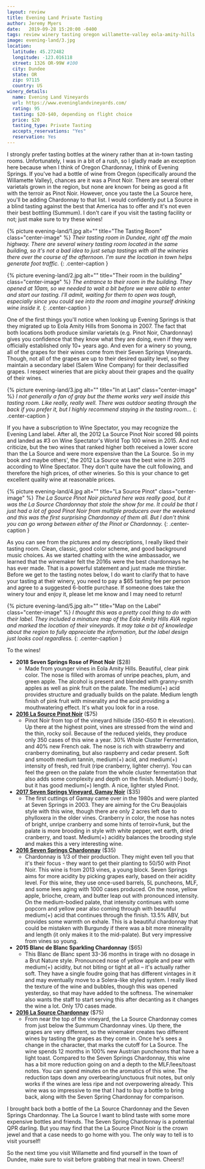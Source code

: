 ```yaml
---
layout: review
title: Evening Land Private Tasting
author: Jeremy Myers
date:   2019-09-28 15:20:00 -0400
tags: review winery tasting oregon willamette-valley eola-amity-hills
image: evening-land/3.jpg
location:
  latitude: 45.272482
  longitude: -123.016118
  street: 1326 OR-99W #100
  city: Dundee
  state: OR
  zip: 97115
  country: US
winery_details:
  name: Evening Land Vineyards
  url: https://www.eveninglandvineyards.com/
  rating: 95
  tasting: $20-$40, depending on flight choice
  price: $20
  tasting_type: Private Tasting
  accepts_reservations: "Yes"
  reservation: Yes
---
```

I strongly prefer tasting bottles at the winery rather than at in-town tasting rooms.  Unfortunately, I was in a bit of a rush, so I gladly made an exception here because when I think of Oregon Chardonnay, I think of Evening Springs.  If you've had a bottle of wine from Oregon (specifically around the Willamette Valley), chances are it was a Pinot Noir.  There are several other varietals grown in the region, but none are known for being as good a fit with the terroir as Pinot Noir.  However, once you taste the La Source here, you'll be adding Chardonnay to that list.  I would confidently put La Source in a blind tasting against the best that America has to offer and it's not even their best bottling (Summum).  I don't care if you visit the tasting facility or not; just make sure to try these wines!

{% picture evening-land/1.jpg alt="" title="The Tasting Room" class="center-image" %}
*Their tasting room in Dundee, right off the main highway.  There are several winery tasting room located in the same building, so it's not a bad idea to just setup tastings with all the wineries there over the course of the afternoon.  I'm sure the location in town helps generate foot traffic.*
{: .center-caption }

{% picture evening-land/2.jpg alt="" title="Their room in the building" class="center-image" %}
*The entrance to their room in the building.  They opened at 10am, so we needed to wait a bit before we were able to enter and start our tasting.  I'll admit, waiting for them to open was tough, especially since you could see into the room and imagine yourself drinking wine inside it.*
{: .center-caption }

One of the first things you'll notice when looking up Evening Springs is that they migrated up to Eola Amity Hills from Sonoma in 2007.  The fact that both locations both produce similar varietals (e.g. Pinot Noir, Chardonnay) gives you confidence that they know what they are doing, even if they were officially established only 10+ years ago.  And even for a winery so young, all of the grapes for their wines come from their Seven Springs Vineyards.  Though, not all of the grapes are up to their desired quality level, so they maintain a secondary label (Salem Wine Company) for their declassified grapes.  I respect wineries that are picky about their grapes and the quality of their wines.

{% picture evening-land/3.jpg alt="" title="In at Last" class="center-image" %}
*I not generally a fan of gray but the theme works very well inside this tasting room.  Like really, really well.  There was outdoor seating through the back if you prefer it, but I highly recommend staying in the tasting room...*
{: .center-caption }

If you have a subscription to Wine Spectator, you may recognize the Evening Land label.  After all, the 2012 La Source Pinot Noir scored 98 points and landed as #3 on Wine Spectator's World Top 100 wines in 2015.  And not criticize, but the two wines that ranked higher both received a lower score than the La Source and were more expensive than the La Source.  So in my book and maybe others', the 2012 La Source was the best wine in 2015 according to Wine Spectator.  They don't quite have the cult following, and therefore the high prices, of other wineries.  So this is your chance to get excellent quality wine at reasonable prices.  

{% picture evening-land/4.jpg alt="" title="La Source Pinot" class="center-image" %}
*The La Source Pinot Noir pictured here was really good, but it was the La Source Chardonnay that stole the show for me.  It could be that I just had a lot of good Pinot Noir from multiple producers over the weekend and this was the first surprising Chardonnay of them all.  But I don't think you can go wrong between either of the Pinot or Chardonnay.*
{: .center-caption }

As you can see from the pictures and my descriptions, I really liked their tasting room.  Clean, classic, good color scheme, and good background music choices.  As we started chatting with the wine ambassador, we learned that the winemaker felt the 2016s were the best chardonnays he has ever made.  That is a powerful statement and just made me thirstier.  Before we get to the tasting notes below, I do want to clarify that to have your tasting at their winery, you need to pay a $65 tasting fee per person and agree to a suggested 6-bottle purchase.  If someone does take the winery tour and enjoy it, please let me know and I may need to return!

{% picture evening-land/5.jpg alt="" title="Map on the Label" class="center-image" %}
*I thought this was a pretty cool thing to do with their label.  They included a minature map of the Eola Amity Hills AVA region and marked the location of their vineyards.  It may take a bit of knowledge about the region to fully appreciate the information, but the label design just looks cool regardless.*
{: .center-caption }

To the wines!

* **2018 Seven Springs Rose of Pinot Noir** ($28)
  * Made from younger vines in Eola Amity Hills.  Beautiful, clear pink color.  The nose is filled with aromas of unripe peaches, plum, and green apple.  The alcohol is present and blended with granny-smith apples as well as pink fruit on the palate.  The medium(+) acid provides structure and gradually builds on the palate.  Medium length finish of pink fruit with minerality and the acid providing a mouthwatering effect.  It's what you look for in a rose.
* [**2016 La Source Pinot Noir**](https://www.eveninglandvineyards.com/product/2017-La-Source-Pinot-Noir-3-Pack) ($75)
  * Pinot Noir from top of the vineyard hillside (350-650 ft in elevation).  Up there at the highest point, vines are stressed from the wind and the thin, rocky soil.  Because of the reduced yields, they produce only 350 cases of this wine a year.  30% Whole Cluster Fermentation, and 40% new French oak.  The nose is rich with strawberry and cranberry dominating, but also raspberry and cedar present.  Soft and smooth medium tannin, medium(+) acid, and medium(+) intensity of fresh, red fruit (ripe cranberry, lighter cherry).  You can feel the green on the palate from the whole cluster fermentation that also adds some complexity and depth on the finish.  Medium(-) body, but it has good medium(+) length.  A nice, lighter styled Pinot.
* [**2017 Seven Springs Vineyard, Gamay Noir**](https://www.eveninglandvineyards.com/product/2018-Gamay-Noir-3-Pack) ($35)
  * The first cuttings of Gamay came over in the 1980s and were planted at Seven Springs in 2003.  They are aiming for the Cru Beaujolais style with this wine, though there are only 2 acres left due to phylloxera in the older vines.  Cranberry in color, the nose has notes of bright, unripe cranberry and some hints of terroir+funk, but the palate is more brooding in style with white pepper, wet earth, dried cranberry, and toast.  Medium(+) acidity balances the brooding style and makes this a very interesting wine.
* [**2016 Seven Springs Chardonnay**](https://www.eveninglandvineyards.com/product/2017-Seven-Springs-Chardonnay-3-Pack) ($35)
  * Chardonnay is 1/3 of their production.  They might even tell you that it's their focus - they want to get their planting to 50/50 with Pinot Noir.  This wine is from 2013 vines, a young block.  Seven Springs aims for more acidity by picking grapes early, based on their acidity level.  For this wine, they use once-used barrels, 5L puncheons, MLF, and some lees aging with 1000 cases produced.  On the nose, yellow apple, brioche, cream, and butter leap out with pronounced intensity.  On the medium-bodied palate, that intensity continues with some popcorn and yellow pear also coming through with beautiful medium(+) acid that continues through the finish.  13.5% ABV, but provides some warmth on exhale.  This is a beautiful chardonnay that could be mistaken with Burgundy if there was a bit more minerality and length (it only makes it to the mid-palate).  But very impressive from vines so young.
* **2015 Blanc de Blanc Sparkling Chardonnay** ($65)
  * This Blanc de Blanc spent 33-36 months in tirage with no dosage in a Brut Nature style.  Pronounced nose of yellow apple and pear with medium(+) acidity, but not biting or tight at all – it's actually rather soft.  They have a single foudre going that has different vintages in it and may eventually move to a Solera-like styled system.  I really liked the texture of the wine and bubbles, though this was opened yesterday, so that may have added to the softness.  The winemaker also wants the staff to start serving this after decanting as it changes the wine a lot.  Only 170 cases made.
* [**2016 La Source Chardonnay**](https://www.eveninglandvineyards.com/product/2016-La-Source-Chardonnay-3-Pack-Copy) ($75)
  * From near the top of the vineyard, the La Source Chardonnay comes from just below the Summum Chardonnay vines.  Up there, the grapes are very different, so the winemaker creates two different wines by tasting the grapes as they come in.  Once he's sees a change in the character, that marks the cutoff for La Source.  The wine spends 12 months in 100% new Austrian puncheons that have a light toast.  Compared to the Seven Springs Chardonnay, this wine has a bit more reduction going on and a depth to the MLF/lees/toast notes.  You can spend minutes on the aromatics of this wine.  The reduction taps down any overbearing/unctuous fruit notes, but only works if the wines are less ripe and not overpowering already.  This wine was so impressive to me that I had to buy a bottle to bring back, along with the Seven Spring Chardonnay for comparison.

I brought back both a bottle of the La Source Chardonnay and the Seven Springs Chardonnay.  The La Source I want to blind taste with some more expensive bottles and friends.  The Seven Spring Chardonnay is a potential QPR darling.  But you may find that the La Source Pinot Noir is the crown jewel and that a case needs to go home with you.  The only way to tell is to visit yourself!

So the next time you visit Willamette and find yourself in the town of Dundee, make sure to visit before grabbing that meal in town.  Cheers!!
